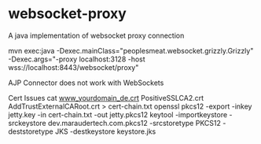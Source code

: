websocket-proxy
===============

A java implementation of websocket proxy connection

mvn exec:java -Dexec.mainClass="peoplesmeat.websocket.grizzly.Grizzly" -Dexec.args="-proxy localhost:3128 -host wss://localhost:8443/websocket/proxy"

AJP Connector does not work with WebSockets

Cert Issues
cat www_yourdomain_de.crt PositiveSSLCA2.crt AddTrustExternalCARoot.crt > cert-chain.txt
openssl pkcs12 -export -inkey jetty.key -in cert-chain.txt -out jetty.pkcs12
keytool -importkeystore -srckeystore dev.maraudertech.com.pkcs12 -srcstoretype PKCS12 -deststoretype JKS -destkeystore keystore.jks
